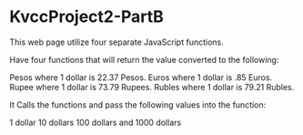 # KvccProject2-PartB

This web page utilize four separate JavaScript functions.

Have four functions that will return the value converted to the following:

Pesos where 1 dollar is 22.37 Pesos.
Euros where 1 dollar is .85 Euros.
Rupee where 1 dollar is 73.79 Rupees.
Rubles where 1 dollar is 79.21 Rubles.

It Calls the functions and pass the following values into the function:

1 dollar
10 dollars
100 dollars and
1000 dollars
